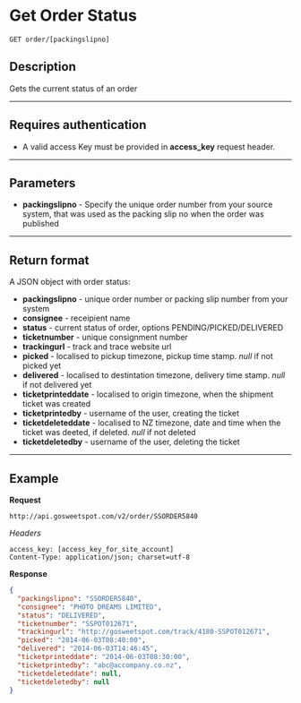 # Get Order Status

    GET order/[packingslipno]

## Description
Gets the current status of an order

***

## Requires authentication
* A valid access Key must be provided in **access_key** request header.

***

## Parameters
- **packingslipno** - Specify the unique order number from your source system, that was used as the packing slip no when the order was published

***

## Return format
A JSON object with order status:

- **packingslipno** - unique order number or packing slip number from your system
- **consignee** - receipient name
- **status** - current status of order, options PENDING/PICKED/DELIVERED
- **ticketnumber** - unique consignment number
- **trackingurl** - track and trace website url
- **picked** - localised to pickup timezone, pickup time stamp. *null* if not picked yet
- **delivered** - localised to destintation timezone, delivery time stamp. *null* if not delivered yet
- **ticketprinteddate** - localised to origin timezone, when the shipment ticket was created
- **ticketprintedby** - username of the user, creating the ticket
- **ticketdeleteddate** - localised to NZ timezone, date and time when the ticket was deeted, if deleted. *null* if not deleted
- **ticketdeletedby** - username of the user, deleting the ticket


***

## Example
**Request**

    http://api.gosweetspot.com/v2/order/SSORDER5840
    

*Headers*

    access_key: [access_key_for_site_account]
    Content-Type: application/json; charset=utf-8

    

**Response** 
``` json
{
  "packingslipno": "SSORDER5840",
  "consignee": "PHOTO DREAMS LIMITED",
  "status": "DELIVERED",
  "ticketnumber": "SSPOT012671",
  "trackingurl": "http://gosweetspot.com/track/4180-SSPOT012671",
  "picked": "2014-06-03T08:40:00",
  "delivered": "2014-06-03T14:46:45",
  "ticketprinteddate": "2014-06-03T08:30:00",
  "ticketprintedby": "abc@accompany.co.nz",
  "ticketdeleteddate": null,
  "ticketdeletedby": null
}
```

